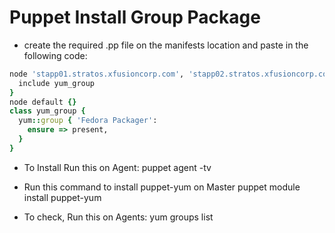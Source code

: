 # Puppet Install Group Package

- create the required .pp file on the manifests location and paste in the following code:

``` Ruby
node 'stapp01.stratos.xfusioncorp.com', 'stapp02.stratos.xfusioncorp.com', 'stapp03.stratos.xfusioncorp.com' {
  include yum_group
}
node default {}
class yum_group {
  yum::group { 'Fedora Packager':
    ensure => present,
  }
}
```

- To Install Run this on Agent:
puppet agent -tv

- Run this command to install puppet-yum on Master
puppet module install puppet-yum

- To check, Run this on Agents:
yum groups list
